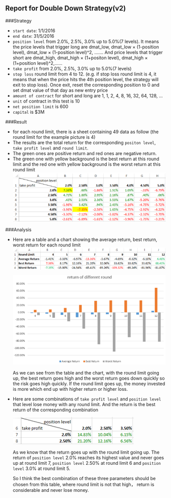 ## Report for Double Down Strategy(v2)
###Strategy
- `start date`: 1/1/2016
- `end date`: 31/5/2016
- `position level` from 2.0%, 2.5%, 3.0% up to 5.0%(7 levels). It means the price levels that trigger long are dmat_low, dmat_low × (1-position level), dmat_low × (1-position level)^2, ....... And price levels that trigger short are dmat_high, dmat_high × (1+positon level), dmat_high × (1+position level)^2,......
- `take profit` from 2.0%, 2.5%, 3.0% up to 5.0%(7 levels)
- `stop loss` round limit from 4 to 12. (e.g. if stop loss round limit is 4, it means that when the price hits the 4th position level, the strategy will exit to stop loss). Once exit, reset the corresponding position to 0 and set dmat value of that day as new entry price
- `amount of contract` for short and long are 1, 1, 2, 4, 8, 16, 32, 64, 128, ...
- `unit` of contract in this test is 10
- `net position limit` is 600
- `capital` is $3M

###Result
- for each round limit, there is a sheet containing 49 data as follow (the round limit for the example picture is 4)
- The results are the total return for the corresponding `positon level`, `take profit level` and `round limit`. 
- The green ones are positive return and red ones are negative return. 
- The green one with yellow background is the best return at this round limit and the red one with yellow background is the worst return at this round limit
	![](./round_limit_4.PNG)

###Analysis
- Here are a table and a chart showing the average return, best return, worst return for each round limit
	![](./round_limit_change.PNG)

	![](./return_of_different_round.PNG)
	
	As we can see from the table and the chart, with the round limit going up, the best return goes high and the worst return goes down quickly so the risk goes high quickly. If the round limit goes up, the money invested is more which end up with higher return or higher loss.

- Here are some combinations of `take profit level` and `position level` that level lose money with any round limit. And the return is the best return of the corresponding combination

	![](./best_combination.PNG)
	
	As we know that the return goes up with the round limit going up. The return of `position level` 2.0% reaches its highest value and never goes up at round limit 7, `position level` 2.50% at round limit 6 and `position level` 3.0% at round limit 5.
	
	So I think the best combination of these three parameters should be chosen from this table, where round limit is not that high， return is considerable and never lose money.